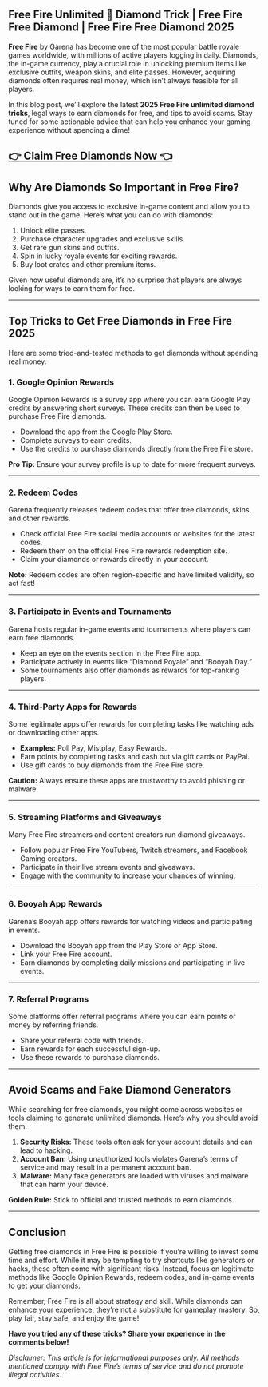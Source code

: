 ## Free Fire Unlimited 💎 Diamond Trick | Free Fire Free Diamond | Free Fire Free Diamond 2025  

**Free Fire** by Garena has become one of the most popular battle royale games worldwide, with millions of active players logging in daily. Diamonds, the in-game currency, play a crucial role in unlocking premium items like exclusive outfits, weapon skins, and elite passes. However, acquiring diamonds often requires real money, which isn’t always feasible for all players.  

In this blog post, we’ll explore the latest **2025 Free Fire unlimited diamond tricks**, legal ways to earn diamonds for free, and tips to avoid scams. Stay tuned for some actionable advice that can help you enhance your gaming experience without spending a dime!  


## [👉 Claim Free Diamonds Now 👈](https://besteventtoday.com/free/fire/Diamonds)

## **Why Are Diamonds So Important in Free Fire?**
Diamonds give you access to exclusive in-game content and allow you to stand out in the game. Here’s what you can do with diamonds:  
1. Unlock elite passes.  
2. Purchase character upgrades and exclusive skills.  
3. Get rare gun skins and outfits.  
4. Spin in lucky royale events for exciting rewards.  
5. Buy loot crates and other premium items.  

Given how useful diamonds are, it’s no surprise that players are always looking for ways to earn them for free.

---

## **Top Tricks to Get Free Diamonds in Free Fire 2025**
Here are some tried-and-tested methods to get diamonds without spending real money.  

### 1. **Google Opinion Rewards**  
Google Opinion Rewards is a survey app where you can earn Google Play credits by answering short surveys. These credits can then be used to purchase Free Fire diamonds.  
- Download the app from the Google Play Store.  
- Complete surveys to earn credits.  
- Use the credits to purchase diamonds directly from the Free Fire store.  

**Pro Tip:** Ensure your survey profile is up to date for more frequent surveys.

---

### 2. **Redeem Codes**  
Garena frequently releases redeem codes that offer free diamonds, skins, and other rewards.  
- Check official Free Fire social media accounts or websites for the latest codes.  
- Redeem them on the official Free Fire rewards redemption site.  
- Claim your diamonds or rewards directly in your account.  

**Note:** Redeem codes are often region-specific and have limited validity, so act fast!

---

### 3. **Participate in Events and Tournaments**  
Garena hosts regular in-game events and tournaments where players can earn free diamonds.  
- Keep an eye on the events section in the Free Fire app.  
- Participate actively in events like “Diamond Royale” and “Booyah Day.”  
- Some tournaments also offer diamonds as rewards for top-ranking players.  

---

### 4. **Third-Party Apps for Rewards**  
Some legitimate apps offer rewards for completing tasks like watching ads or downloading other apps.  
- **Examples:** Poll Pay, Mistplay, Easy Rewards.  
- Earn points by completing tasks and cash out via gift cards or PayPal.  
- Use gift cards to buy diamonds from the Free Fire store.  

**Caution:** Always ensure these apps are trustworthy to avoid phishing or malware.

---

### 5. **Streaming Platforms and Giveaways**  
Many Free Fire streamers and content creators run diamond giveaways.  
- Follow popular Free Fire YouTubers, Twitch streamers, and Facebook Gaming creators.  
- Participate in their live stream events and giveaways.  
- Engage with the community to increase your chances of winning.  

---

### 6. **Booyah App Rewards**  
Garena’s Booyah app offers rewards for watching videos and participating in events.  
- Download the Booyah app from the Play Store or App Store.  
- Link your Free Fire account.  
- Earn diamonds by completing daily missions and participating in live events.  

---

### 7. **Referral Programs**  
Some platforms offer referral programs where you can earn points or money by referring friends.  
- Share your referral code with friends.  
- Earn rewards for each successful sign-up.  
- Use these rewards to purchase diamonds.  

---

## **Avoid Scams and Fake Diamond Generators**  
While searching for free diamonds, you might come across websites or tools claiming to generate unlimited diamonds. Here’s why you should avoid them:  
1. **Security Risks:** These tools often ask for your account details and can lead to hacking.  
2. **Account Ban:** Using unauthorized tools violates Garena’s terms of service and may result in a permanent account ban.  
3. **Malware:** Many fake generators are loaded with viruses and malware that can harm your device.  

**Golden Rule:** Stick to official and trusted methods to earn diamonds.  

---

## **Conclusion**  
Getting free diamonds in Free Fire is possible if you’re willing to invest some time and effort. While it may be tempting to try shortcuts like generators or hacks, these often come with significant risks. Instead, focus on legitimate methods like Google Opinion Rewards, redeem codes, and in-game events to get your diamonds.  

Remember, Free Fire is all about strategy and skill. While diamonds can enhance your experience, they’re not a substitute for gameplay mastery. So, play fair, stay safe, and enjoy the game!  

**Have you tried any of these tricks? Share your experience in the comments below!**  

*Disclaimer: This article is for informational purposes only. All methods mentioned comply with Free Fire’s terms of service and do not promote illegal activities.*  
